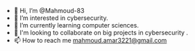 - 👋 Hi, I’m @Mahmoud-83
- 👀 I’m interested in cybersecurity.
- 🌱 I’m currently learning computer sciences.
- 💞️ I'm looking to collaborate on big projects in cybersecurity .
- 📫 How to reach me mahmoud.amar3221@gmail.com

<!---
Mahmoud-83/Mahmoud-83 is a ✨ special ✨ repository because its `README.md` (this file) appears on your GitHub profile.
You can click the Preview link to take a look at your changes.

--->
